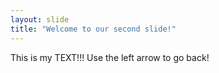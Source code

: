 ```yaml
---
layout: slide
title: "Welcome to our second slide!"
---
```

This is my TEXT!!!
Use the left arrow to go back!
